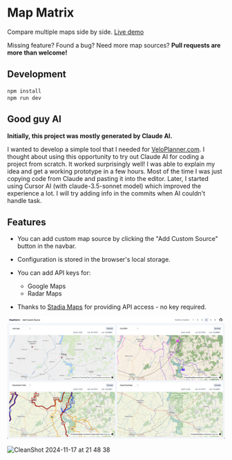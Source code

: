 # Map Matrix

Compare multiple maps side by side. [Live demo](https://mapmatrix.veloplanner.com)

Missing feature? Found a bug? Need more map sources? **Pull requests are more than welcome!**

## Development

```
npm install
npm run dev
```

## Good guy AI

**Initially, this project was mostly generated by Claude AI.**

I wanted to develop a simple tool that I needed for [VeloPlanner.com](https://veloplanner.com). I thought about using this opportunity to try out Claude AI for coding a project from scratch. It worked surprisingly well! I was able to explain my idea and get a working prototype in a few hours. Most of the time I was just copying code from Claude and pasting it into the editor. Later, I started using Cursor AI (with claude-3.5-sonnet model) which improved the experience a lot. I will try adding info in the commits when AI couldn't handle task.

## Features

* You can add custom map source by clicking the "Add Custom Source" button in the navbar.
* Configuration is stored in the browser's local storage.

* You can add API keys for:
  * Google Maps
  * Radar Maps

* Thanks to [Stadia Maps](https://stadiamaps.com) for providing API access - no key required.

![screenshot](https://github.com/veloplanner/map-matrix/blob/main/screenshot.png)

![CleanShot 2024-11-17 at 21 48 38](https://github.com/user-attachments/assets/88fa2a94-7de3-499a-b7cb-de191bb56c6a)
